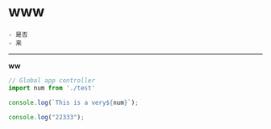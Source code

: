 # www
    - 是否
    - 来

---

**ww**

```js
// Global app controller
import num from './test'

console.log(`This is a very${num}`);

console.log("22333");
```